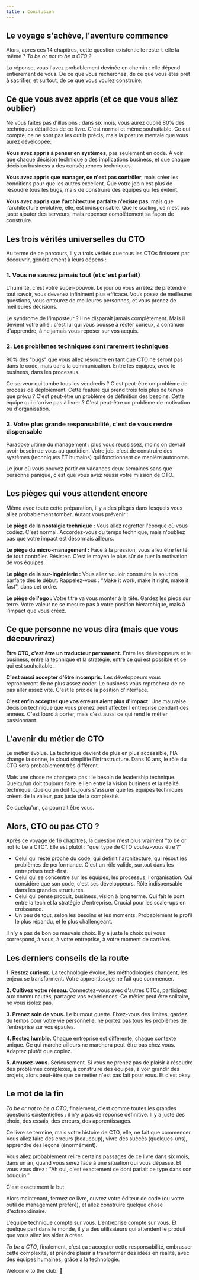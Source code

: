 ```yaml
---
title : Conclusion
---
```


## Le voyage s'achève, l'aventure commence

Alors, après ces 14 chapitres, cette question existentielle reste-t-elle la même ? *To be or not to be a CTO ?*

La réponse, vous l'avez probablement devinée en chemin : elle dépend entièrement de vous. De ce que vous recherchez, de ce que vous êtes prêt à sacrifier, et surtout, de ce que vous voulez construire.

## Ce que vous avez appris (et ce que vous allez oublier)

Ne vous faites pas d'illusions : dans six mois, vous aurez oublié 80% des techniques détaillées de ce livre. C'est normal et même souhaitable. Ce qui compte, ce ne sont pas les outils précis, mais la posture mentale que vous aurez développée.

**Vous avez appris à penser en systèmes**, pas seulement en code. À voir que chaque décision technique a des implications business, et que chaque décision business a des conséquences techniques.

**Vous avez appris que manager, ce n'est pas contrôler**, mais créer les conditions pour que les autres excellent. Que votre job n'est plus de résoudre tous les bugs, mais de construire des équipes qui les évitent.

**Vous avez appris que l'architecture parfaite n'existe pas**, mais que l'architecture évolutive, elle, est indispensable. Que le scaling, ce n'est pas juste ajouter des serveurs, mais repenser complètement sa façon de construire.

## Les trois vérités universelles du CTO

Au terme de ce parcours, il y a trois vérités que tous les CTOs finissent par découvrir, généralement à leurs dépens :

### 1. Vous ne saurez jamais tout (et c'est parfait)

L'humilité, c'est votre super-pouvoir. Le jour où vous arrêtez de prétendre tout savoir, vous devenez infiniment plus efficace. Vous posez de meilleures questions, vous entourez de meilleures personnes, et vous prenez de meilleures décisions.

Le syndrome de l'imposteur ? Il ne disparaît jamais complètement. Mais il devient votre allié : c'est lui qui vous pousse à rester curieux, à continuer d'apprendre, à ne jamais vous reposer sur vos acquis.

### 2. Les problèmes techniques sont rarement techniques

90% des "bugs" que vous allez résoudre en tant que CTO ne seront pas dans le code, mais dans la communication. Entre les équipes, avec le business, dans les processus.

Ce serveur qui tombe tous les vendredis ? C'est peut-être un problème de process de déploiement. Cette feature qui prend trois fois plus de temps que prévu ? C'est peut-être un problème de définition des besoins. Cette équipe qui n'arrive pas à livrer ? C'est peut-être un problème de motivation ou d'organisation.

### 3. Votre plus grande responsabilité, c'est de vous rendre dispensable

Paradoxe ultime du management : plus vous réussissez, moins on devrait avoir besoin de vous au quotidien. Votre job, c'est de construire des systèmes (techniques ET humains) qui fonctionnent de manière autonome.

Le jour où vous pouvez partir en vacances deux semaines sans que personne panique, c'est que vous avez réussi votre mission de CTO.

## Les pièges qui vous attendent encore

Même avec toute cette préparation, il y a des pièges dans lesquels vous allez probablement tomber. Autant vous prévenir :

**Le piège de la nostalgie technique :** Vous allez regretter l'époque où vous codiez. C'est normal. Accordez-vous du temps technique, mais n'oubliez pas que votre impact est désormais ailleurs.

**Le piège du micro-management :** Face à la pression, vous allez être tenté de tout contrôler. Résistez. C'est le moyen le plus sûr de tuer la motivation de vos équipes.

**Le piège de la sur-ingénierie :** Vous allez vouloir construire la solution parfaite dès le début. Rappelez-vous : "Make it work, make it right, make it fast", dans cet ordre.

**Le piège de l'ego :** Votre titre va vous monter à la tête. Gardez les pieds sur terre. Votre valeur ne se mesure pas à votre position hiérarchique, mais à l'impact que vous créez.

## Ce que personne ne vous dira (mais que vous découvrirez)

**Être CTO, c'est être un traducteur permanent.** Entre les développeurs et le business, entre la technique et la stratégie, entre ce qui est possible et ce qui est souhaitable.

**C'est aussi accepter d'être incompris.** Les développeurs vous reprocheront de ne plus assez coder. Le business vous reprochera de ne pas aller assez vite. C'est le prix de la position d'interface.

**C'est enfin accepter que vos erreurs aient plus d'impact.** Une mauvaise décision technique que vous prenez peut affecter l'entreprise pendant des années. C'est lourd à porter, mais c'est aussi ce qui rend le métier passionnant.

## L'avenir du métier de CTO

Le métier évolue. La technique devient de plus en plus accessible, l'IA change la donne, le cloud simplifie l'infrastructure. Dans 10 ans, le rôle du CTO sera probablement très différent.

Mais une chose ne changera pas : le besoin de leadership technique. Quelqu'un doit toujours faire le lien entre la vision business et la réalité technique. Quelqu'un doit toujours s'assurer que les équipes techniques créent de la valeur, pas juste de la complexité.

Ce quelqu'un, ça pourrait être vous.

## Alors, CTO ou pas CTO ?

Après ce voyage de 16 chapitres, la question n'est plus vraiment "to be or not to be a CTO". Elle est plutôt : "quel type de CTO voulez-vous être ?"

 - Celui qui reste proche du code, qui définit l'architecture, qui résout les problèmes de performance. C'est un rôle valide, surtout dans les entreprises tech-first.
 - Celui qui se concentre sur les équipes, les processus, l'organisation. Qui considère que son code, c'est ses développeurs. Rôle indispensable dans les grandes structures.
 - Celui qui pense produit, business, vision à long terme. Qui fait le pont entre la tech et la stratégie d'entreprise. Crucial pour les scale-ups en croissance.
 - Un peu de tout, selon les besoins et les moments. Probablement le profil le plus répandu, et le plus challengeant.

Il n'y a pas de bon ou mauvais choix. Il y a juste le choix qui vous correspond, à vous, à votre entreprise, à votre moment de carrière.

## Les derniers conseils de la route

**1. Restez curieux.** La technologie évolue, les méthodologies changent, les enjeux se transforment. Votre apprentissage ne fait que commencer.

**2. Cultivez votre réseau.** Connectez-vous avec d'autres CTOs, participez aux communautés, partagez vos expériences. Ce métier peut être solitaire, ne vous isolez pas.

**3. Prenez soin de vous.** Le burnout guette. Fixez-vous des limites, gardez du temps pour votre vie personnelle, ne portez pas tous les problèmes de l'entreprise sur vos épaules.

**4. Restez humble.** Chaque entreprise est différente, chaque contexte unique. Ce qui marche ailleurs ne marchera peut-être pas chez vous. Adaptez plutôt que copiez.

**5. Amusez-vous.** Sérieusement. Si vous ne prenez pas de plaisir à résoudre des problèmes complexes, à construire des équipes, à voir grandir des projets, alors peut-être que ce métier n'est pas fait pour vous. Et c'est okay.

## Le mot de la fin

*To be or not to be a CTO*, finalement, c'est comme toutes les grandes questions existentielles : il n'y a pas de réponse définitive. Il y a juste des choix, des essais, des erreurs, des apprentissages.

Ce livre se termine, mais votre histoire de CTO, elle, ne fait que commencer. Vous allez faire des erreurs (beaucoup), vivre des succès (quelques-uns), apprendre des leçons (énormément).

Vous allez probablement relire certains passages de ce livre dans six mois, dans un an, quand vous serez face à une situation qui vous dépasse. Et vous vous direz : "Ah oui, c'est exactement ce dont parlait ce type dans son bouquin."

C'est exactement le but.

Alors maintenant, fermez ce livre, ouvrez votre éditeur de code (ou votre outil de management préféré), et allez construire quelque chose d'extraordinaire.

L'équipe technique compte sur vous. L'entreprise compte sur vous. Et quelque part dans le monde, il y a des utilisateurs qui attendent le produit que vous allez les aider à créer.

*To be a CTO*, finalement, c'est ça : accepter cette responsabilité, embrasser cette complexité, et prendre plaisir à transformer des idées en réalité, avec des équipes humaines, grâce à la technologie.

Welcome to the club. 🚀
